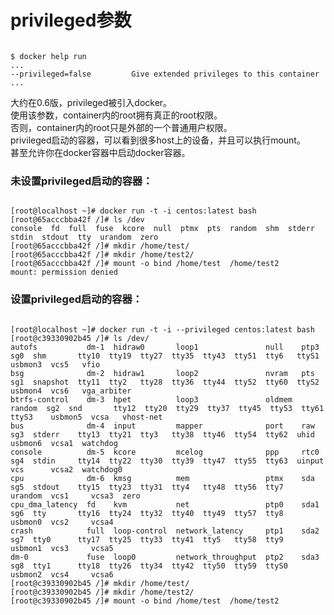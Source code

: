 # privileged参数  
<pre><code>
$ docker help run 
...
--privileged=false         Give extended privileges to this container
...
</code></pre>
大约在0.6版，privileged被引入docker。   
使用该参数，container内的root拥有真正的root权限。   
否则，container内的root只是外部的一个普通用户权限。  
privileged启动的容器，可以看到很多host上的设备，并且可以执行mount。  
甚至允许你在docker容器中启动docker容器。  
### 未设置privileged启动的容器：   
<pre><code>
[root@localhost ~]# docker run -t -i centos:latest bash
[root@65acccbba42f /]# ls /dev
console  fd  full  fuse  kcore  null  ptmx  pts  random  shm  stderr  stdin  stdout  tty  urandom  zero
[root@65acccbba42f /]# mkdir /home/test/
[root@65acccbba42f /]# mkdir /home/test2/
[root@65acccbba42f /]# mount -o bind /home/test  /home/test2
mount: permission denied
</code></pre>
### 设置privileged启动的容器：   
<pre><code>
[root@localhost ~]# docker run -t -i --privileged centos:latest bash
[root@c39330902b45 /]# ls /dev/
autofs           dm-1  hidraw0       loop1               null    ptp3    sg0  shm       tty10  tty19  tty27  tty35  tty43  tty51  tty6   ttyS1    usbmon3  vcs5   vfio
bsg              dm-2  hidraw1       loop2               nvram   pts     sg1  snapshot  tty11  tty2   tty28  tty36  tty44  tty52  tty60  ttyS2    usbmon4  vcs6   vga_arbiter
btrfs-control    dm-3  hpet          loop3               oldmem  random  sg2  snd       tty12  tty20  tty29  tty37  tty45  tty53  tty61  ttyS3    usbmon5  vcsa   vhost-net
bus              dm-4  input         mapper              port    raw     sg3  stderr    tty13  tty21  tty3   tty38  tty46  tty54  tty62  uhid     usbmon6  vcsa1  watchdog
console          dm-5  kcore         mcelog              ppp     rtc0    sg4  stdin     tty14  tty22  tty30  tty39  tty47  tty55  tty63  uinput   vcs      vcsa2  watchdog0
cpu              dm-6  kmsg          mem                 ptmx    sda     sg5  stdout    tty15  tty23  tty31  tty4   tty48  tty56  tty7   urandom  vcs1     vcsa3  zero
cpu_dma_latency  fd    kvm           net                 ptp0    sda1    sg6  tty       tty16  tty24  tty32  tty40  tty49  tty57  tty8   usbmon0  vcs2     vcsa4
crash            full  loop-control  network_latency     ptp1    sda2    sg7  tty0      tty17  tty25  tty33  tty41  tty5   tty58  tty9   usbmon1  vcs3     vcsa5
dm-0             fuse  loop0         network_throughput  ptp2    sda3    sg8  tty1      tty18  tty26  tty34  tty42  tty50  tty59  ttyS0  usbmon2  vcs4     vcsa6
[root@c39330902b45 /]# mkdir /home/test/
[root@c39330902b45 /]# mkdir /home/test2/
[root@c39330902b45 /]# mount -o bind /home/test  /home/test2
</code></pre>


